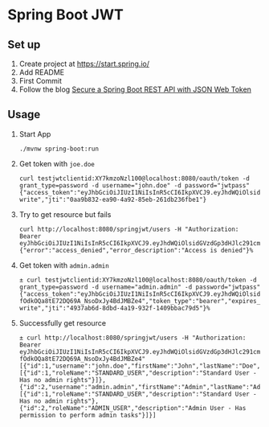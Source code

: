 # Spring Boot JWT

## Set up

1. Create project at https://start.spring.io/
1. Add README  
1. First Commit
1. Follow the blog [Secure a Spring Boot REST API with JSON Web Token](https://medium.com/better-programming/secure-a-spring-boot-rest-api-with-json-web-token-reference-to-angular-integration-e57a25806c50)

## Usage

1. Start App

    ```
    ./mvnw spring-boot:run
    ```
    
1. Get token with `joe.doe`

    ```
    curl testjwtclientid:XY7kmzoNzl100@localhost:8080/oauth/token -d grant_type=password -d username="john.doe" -d password="jwtpass"
    {"access_token":"eyJhbGciOiJIUzI1NiIsInR5cCI6IkpXVCJ9.eyJhdWQiOlsidGVzdGp3dHJlc291cmNlaWQiXSwidXNlcl9uYW1lIjoiam9obi5kb2UiLCJzY29wZSI6WyJyZWFkIiwid3JpdGUiXSwiZXhwIjoxNTg0MjEzMjY0LCJhdXRob3JpdGllcyI6WyJTVEFOREFSRF9VU0VSIl0sImp0aSI6IjBhYTliODMyLWVhOTAtNGE5Mi04NWViLTI2MWRiMjM2ZmJlMSIsImNsaWVudF9pZCI6InRlc3Rqd3RjbGllbnRpZCJ9.6EeW7puOoicvcNAyfDLATqXue5z9WRH3gYrdvKUyT5E","token_type":"bearer","expires_in":43199,"scope":"read write","jti":"0aa9b832-ea90-4a92-85eb-261db236fbe1"}
    ```
    
1. Try to get resource but fails

    ```
    curl http://localhost:8080/springjwt/users -H "Authorization: Bearer eyJhbGciOiJIUzI1NiIsInR5cCI6IkpXVCJ9.eyJhdWQiOlsidGVzdGp3dHJlc291cmNlaWQiXSwidXNlcl9uYW1lIjoiam9obi5kb2UiLCJzY29wZSI6WyJyZWFkIiwid3JpdGUiXSwiZXhwIjoxNTg0MjEzMjY0LCJhdXRob3JpdGllcyI6WyJTVEFOREFSRF9VU0VSIl0sImp0aSI6IjBhYTliODMyLWVhOTAtNGE5Mi04NWViLTI2MWRiMjM2ZmJlMSIsImNsaWVudF9pZCI6InRlc3Rqd3RjbGllbnRpZCJ9.6EeW7puOoicvcNAyfDLATqXue5z9WRH3gYrdvKUyT5E"
    {"error":"access_denied","error_description":"Access is denied"}%
    ```

1. Get token with `admin.admin`

    ```
    ± curl testjwtclientid:XY7kmzoNzl100@localhost:8080/oauth/token -d grant_type=password -d username="admin.admin" -d password="jwtpass"
    {"access_token":"eyJhbGciOiJIUzI1NiIsInR5cCI6IkpXVCJ9.eyJhdWQiOlsidGVzdGp3dHJlc291cmNlaWQiXSwidXNlcl9uYW1lIjoiYWRtaW4uYWRtaW4iLCJzY29wZSI6WyJyZWFkIiwid3JpdGUiXSwiZXhwIjoxNTg0MjEzNTIwLCJhdXRob3JpdGllcyI6WyJTVEFOREFSRF9VU0VSIiwiQURNSU5fVVNFUiJdLCJqdGkiOiI0OTM3YWI2ZC04ZGJkLTRhMTktOTMyZi0xNDA5YmJhYzc5ZDUiLCJjbGllbnRfaWQiOiJ0ZXN0and0Y2xpZW50aWQifQ.jsh2pxKY-fOdkOQa8tE72DQ69A_NsoDxJy4BdJMBZe4","token_type":"bearer","expires_in":43199,"scope":"read write","jti":"4937ab6d-8dbd-4a19-932f-1409bbac79d5"}%
    ```
    
1. Successfully get resource

    ```
    ± curl http://localhost:8080/springjwt/users -H "Authorization: Bearer eyJhbGciOiJIUzI1NiIsInR5cCI6IkpXVCJ9.eyJhdWQiOlsidGVzdGp3dHJlc291cmNlaWQiXSwidXNlcl9uYW1lIjoiYWRtaW4uYWRtaW4iLCJzY29wZSI6WyJyZWFkIiwid3JpdGUiXSwiZXhwIjoxNTg0MjEzNTIwLCJhdXRob3JpdGllcyI6WyJTVEFOREFSRF9VU0VSIiwiQURNSU5fVVNFUiJdLCJqdGkiOiI0OTM3YWI2ZC04ZGJkLTRhMTktOTMyZi0xNDA5YmJhYzc5ZDUiLCJjbGllbnRfaWQiOiJ0ZXN0and0Y2xpZW50aWQifQ.jsh2pxKY-fOdkOQa8tE72DQ69A_NsoDxJy4BdJMBZe4"
    [{"id":1,"username":"john.doe","firstName":"John","lastName":"Doe","roles":[{"id":1,"roleName":"STANDARD_USER","description":"Standard User - Has no admin rights"}]},{"id":2,"username":"admin.admin","firstName":"Admin","lastName":"Admin","roles":[{"id":1,"roleName":"STANDARD_USER","description":"Standard User - Has no admin rights"},{"id":2,"roleName":"ADMIN_USER","description":"Admin User - Has permission to perform admin tasks"}]}]
    ```
